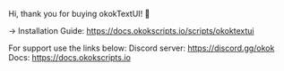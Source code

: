 Hi, thank you for buying okokTextUI! 🙂

-> Installation Guide: https://docs.okokscripts.io/scripts/okoktextui

For support use the links below:
Discord server: https://discord.gg/okok
Docs: https://docs.okokscripts.io